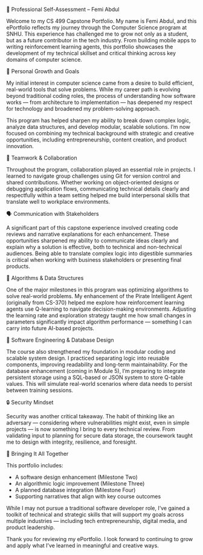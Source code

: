 👋 Professional Self-Assessment – Femi Abdul

Welcome to my CS 499 Capstone Portfolio. My name is Femi Abdul, and this ePortfolio reflects my journey through the Computer Science program at SNHU. This experience has challenged me to grow not only as a student, but as a future contributor in the tech industry. From building mobile apps to writing reinforcement learning agents, this portfolio showcases the development of my technical skillset and critical thinking across key domains of computer science.



🎯 Personal Growth and Goals

My initial interest in computer science came from a desire to build efficient, real-world tools that solve problems. While my career path is evolving beyond traditional coding roles, the process of understanding how software works — from architecture to implementation — has deepened my respect for technology and broadened my problem-solving approach. 

This program has helped sharpen my ability to break down complex logic, analyze data structures, and develop modular, scalable solutions. I’m now focused on combining my technical background with strategic and creative opportunities, including entrepreneurship, content creation, and product innovation.



🤝 Teamwork & Collaboration

Throughout the program, collaboration played an essential role in projects. I learned to navigate group challenges using Git for version control and shared contributions. Whether working on object-oriented designs or debugging application flows, communicating technical details clearly and respectfully within a team setting helped me build interpersonal skills that translate well to workplace environments.



🗣️ Communication with Stakeholders

A significant part of this capstone experience involved creating code reviews and narrative explanations for each enhancement. These opportunities sharpened my ability to communicate ideas clearly and explain why a solution is effective, both to technical and non-technical audiences. Being able to translate complex logic into digestible summaries is critical when working with business stakeholders or presenting final products.



 🧠 Algorithms & Data Structures

One of the major milestones in this program was optimizing algorithms to solve real-world problems. My enhancement of the Pirate Intelligent Agent (originally from CS-370) helped me explore how reinforcement learning agents use Q-learning to navigate decision-making environments. Adjusting the learning rate and exploration strategy taught me how small changes in parameters significantly impact algorithm performance — something I can carry into future AI-based projects.



🧱 Software Engineering & Database Design

The course also strengthened my foundation in modular coding and scalable system design. I practiced separating logic into reusable components, improving readability and long-term maintainability. For the database enhancement (coming in Module 5), I’m preparing to integrate persistent storage using a SQL-based or JSON system to store Q-table values. This will simulate real-world scenarios where data needs to persist between training sessions.



🔒 Security Mindset

Security was another critical takeaway. The habit of thinking like an adversary — considering where vulnerabilities might exist, even in simple projects — is now something I bring to every technical review. From validating input to planning for secure data storage, the coursework taught me to design with integrity, resilience, and foresight.



🧳 Bringing It All Together

This portfolio includes:
- A software design enhancement (Milestone Two)
- An algorithmic logic improvement (Milestone Three)
- A planned database integration (Milestone Four)
- Supporting narratives that align with key course outcomes

While I may not pursue a traditional software developer role, I’ve gained a toolkit of technical and strategic skills that will support my goals across multiple industries — including tech entrepreneurship, digital media, and product leadership.



Thank you for reviewing my ePortfolio. I look forward to continuing to grow and apply what I’ve learned in meaningful and creative ways.
